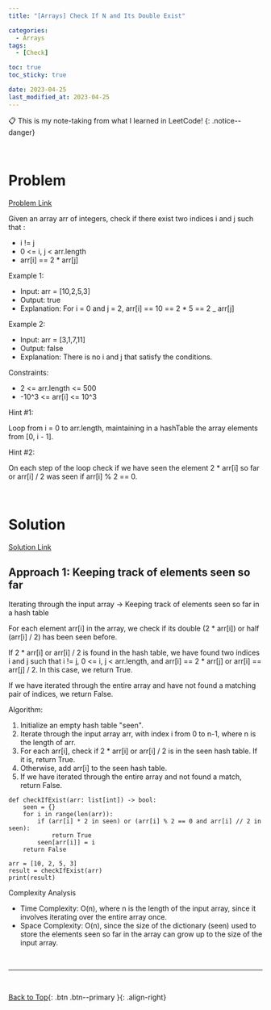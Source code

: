 ```yaml
---
title: "[Arrays] Check If N and Its Double Exist"

categories:
  - Arrays
tags:
  - [Check]

toc: true
toc_sticky: true

date: 2023-04-25
last_modified_at: 2023-04-25
---
```


<!-- {% capture notice-2 %}

📋 This is the tech-news archives to help me keep track of what I am interested in!

- Reference tech news link: <https://thenextweb.com/news/blockchain-development-tech-career>
  {% endcapture %}

<div class="notice--danger">{{ notice-2 | markdownify }}</div> -->

📋 This is my note-taking from what I learned in LeetCode!
{: .notice--danger}

<br>

# Problem

[Problem Link](https://leetcode.com/explore/learn/card/fun-with-arrays/527/searching-for-items-in-an-array/3250/)

Given an array arr of integers, check if there exist two indices i and j such that :

- i != j
- 0 <= i, j < arr.length
- arr[i] == 2 \* arr[j]

Example 1:

- Input: arr = [10,2,5,3]
- Output: true
- Explanation: For i = 0 and j = 2, arr[i] == 10 == 2 \* 5 == 2 \_ arr[j]

Example 2:

- Input: arr = [3,1,7,11]
- Output: false
- Explanation: There is no i and j that satisfy the conditions.

Constraints:

- 2 <= arr.length <= 500
- -10^3 <= arr[i] <= 10^3

Hint #1:

Loop from i = 0 to arr.length, maintaining in a hashTable the array elements from [0, i - 1].

Hint #2:

On each step of the loop check if we have seen the element 2 \* arr[i] so far or arr[i] / 2 was seen if arr[i] % 2 == 0.

<br>

# Solution

[Solution Link]()

## Approach 1: Keeping track of elements seen so far

Iterating through the input array &rarr; Keeping track of elements seen so far in a hash table

For each element arr[i] in the array, we check if its double (2 \* arr[i]) or half (arr[i] / 2) has been seen before.

If 2 \* arr[i] or arr[i] / 2 is found in the hash table, we have found two indices i and j such that i != j, 0 <= i, j < arr.length, and arr[i] == 2 \* arr[j] or arr[i] == arr[j] / 2. In this case, we return True.

If we have iterated through the entire array and have not found a matching pair of indices, we return False.

Algorithm:

1. Initialize an empty hash table "seen".
2. Iterate through the input array arr, with index i from 0 to n-1, where n is the length of arr.
3. For each arr[i], check if 2 \* arr[i] or arr[i] / 2 is in the seen hash table. If it is, return True.
4. Otherwise, add arr[i] to the seen hash table.
5. If we have iterated through the entire array and not found a match, return False.

```
def checkIfExist(arr: list[int]) -> bool:
    seen = {}
    for i in range(len(arr)):
        if (arr[i] * 2 in seen) or (arr[i] % 2 == 0 and arr[i] // 2 in seen):
            return True
        seen[arr[i]] = i
    return False

arr = [10, 2, 5, 3]
result = checkIfExist(arr)
print(result)
```

Complexity Analysis

- Time Complexity: O(n), where n is the length of the input array, since it involves iterating over the entire array once.
- Space Complexity: O(n), since the size of the dictionary (seen) used to store the elements seen so far in the array can grow up to the size of the input array.

<br>

---

<br>

[Back to Top](#){: .btn .btn--primary }{: .align-right}

